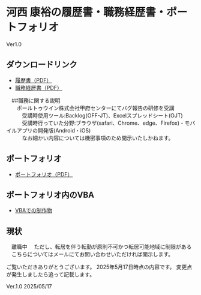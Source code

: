 # 河西 康裕の履歴書・職務経歴書・ポートフォリオ
Ver1.0

## ダウンロードリンク

- [履歴書（PDF）](./履歴書_河西康裕.pdf)
- [職務経歴書（PDF）](./職務経歴書_河西康裕.pdf)

　##職務に関する説明</br>
　　ポールトゥウイン株式会社甲府センターにてバグ報告の研修を受講</br>
　　　受講時使用ツール:Backlog(OFF-JT)、Excelスプレッドシート(OJT)</br>
　　　受講時行っていた分野:ブラウザ(safari、Chrome、edge、Firefox)・モバイルアプリの開発版(Android・iOS)</br>
　　　なお細かい内容については機密事項のため開示いたしかねます。</br>

## ポートフォリオ

- [ポートフォリオ（PDF）](./河西康裕_ポートフォリオ.pdf)

## ポートフォリオ内のVBA

- [VBAでの制作物](./河西康裕_VBA.xlsm)

## 現状
　離職中
　ただし、転居を伴う転勤が原則不可かつ転居可能地域に制限がある
　こちらについてはメールにてお問い合わせいただければ開示します。
 
ご覧いただきありがとうございます。
2025年5月17日時点の内容です。
変更点が発生しましたら追って記載します。

Ver.1.0 2025/05/17

